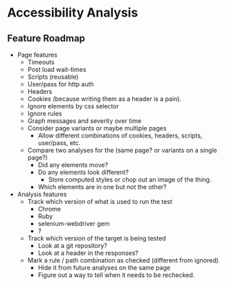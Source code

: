 # Accessibility Analysis

## Feature Roadmap

* Page features
    * Timeouts
    * Post load wait-times
    * Scripts (reusable)
    * User/pass for http auth
    * Headers
    * Cookies (because writing them as a header is a pain).
    * Ignore elements by css selector
    * Ignore rules
    * Graph messages and severity over time
    * Consider page variants or maybe multiple pages
        * Allow different combinations of cookies, headers, scripts, user/pass, etc.
    * Compare two analyses for the (same page? or variants on a single page?)
        * Did any elements move?
        * Do any elements look different?
            * Store computed styles or chop out an image of the thing.
        * Which elements are in one but not the other?
* Analysis features
    * Track which version of what is used to run the test
        * Chrome
        * Ruby
        * selenium-webdriver gem
        * ?
    * Track which version of the target is being tested
        * Look at a git repository?
        * Look at a header in the responses?
    * Mark a rule / path combination as checked (different from ignored)
        * Hide it from future analyses on the same page
        * Figure out a way to tell when it needs to be rechecked.
